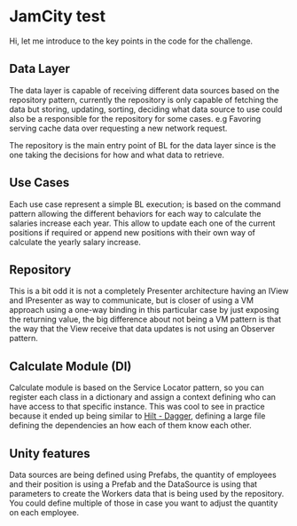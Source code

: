 ﻿# JamCity test

Hi, let me introduce to the key points in the code for the challenge.

## Data Layer
The data layer is capable of receiving different data sources based on the repository pattern, currently the repository 
is only capable of fetching the data but storing, updating, sorting, deciding what data source to use could also be a 
responsible for the repository for some cases. e.g Favoring serving cache data over requesting a new network request.

The repository is the main entry point of BL for the data layer since is the one taking the decisions for how and what 
data to retrieve.

## Use Cases
Each use case represent a simple BL execution; is based on the command pattern allowing the different behaviors for each 
way to calculate the salaries increase each year. This allow to update each one of the current positions if required or 
append new positions with their own way of calculate the yearly salary increase.

## Repository
This is a bit odd it is not a completely Presenter architecture having an IView and IPresenter as way to communicate, but
is closer of using a VM approach using a one-way binding in this particular case by just exposing the returning value, the 
big difference about not being a VM pattern is that the way that the View receive that data updates is not using an 
Observer pattern. 

## Calculate Module (DI)
Calculate module is based on the Service Locator pattern, so you can register each class in a dictionary and assign a 
context defining who can have access to that specific instance. This was cool to see in practice because it ended up 
being similar to [Hilt - Dagger](https://dagger.dev/hilt/modules), defining a large file defining the dependencies an how
each of them know each other.

## Unity features
Data sources are being defined using Prefabs, the quantity of employees and their position is using a Prefab and the DataSource
is using that parameters to create the Workers data that is being used by the repository. You could define multiple of those in case
you want to adjust the quantity on each employee.
